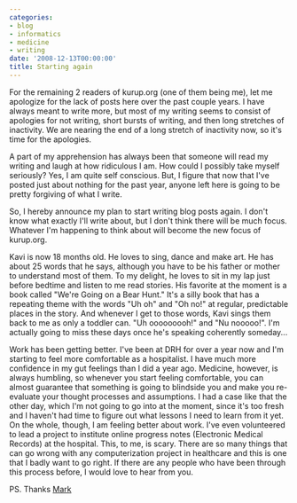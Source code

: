 ```yaml
---
categories:
- blog
- informatics
- medicine
- writing
date: '2008-12-13T00:00:00'
title: Starting again
---
```



For the remaining 2 readers of kurup.org (one of them being me), let me apologize for the lack of posts here over the past couple years. I have always meant to write more, but most of my writing seems to consist of apologies for not writing, short bursts of writing, and then long stretches of inactivity. We are nearing the end of a long stretch of inactivity now, so it's time for the apologies.

A part of my apprehension has always been that someone will read my writing and laugh at how ridiculous I am. How could I possibly take myself seriously? Yes, I am quite self conscious. But, I figure that now that I've posted just about nothing for the past year, anyone left here is going to be pretty forgiving of what I write.

So, I hereby announce my plan to start writing blog posts again. I don't know what exactly I'll write about, but I don't think there will be much focus. Whatever I'm happening to think about will become the new focus of kurup.org.

Kavi is now 18 months old. He loves to sing, dance and make art. He has about 25 words that he says, although you have to be his father or mother to understand most of them. To my delight, he loves to sit in my lap just before bedtime and listen to me read stories. His favorite at the moment is a book called "We're Going on a Bear Hunt." It's a silly book that has a repeating theme with the words "Uh oh" and "Oh no!" at regular, predictable places in the story. And whenever I get to those words, Kavi sings them back to me as only a toddler can. "Uh ooooooooh!" and "Nu nooooo!". I'm actually going to miss these days once he's speaking coherently someday...

Work has been getting better. I've been at DRH for over a year now and I'm starting to feel more comfortable as a hospitalist. I have much more confidence in my gut feelings than I did a year ago. Medicine, however, is always humbling, so whenever you start feeling comfortable, you can almost guarantee that something is going to blindside you and make you re-evaluate your thought processes and assumptions. I had a case like that the other day, which I'm not going to go into at the moment, since it's too fresh and I haven't had time to figure out what lessons I need to learn from it yet. On the whole, though, I am feeling better about work. I've even volunteered to lead a project to institute online progress notes (Electronic Medical Records) at the hospital. This, to me, is scary. There are so many things that can go wrong with any computerization project in healthcare and this is one that I badly want to go right. If there are any people who have been through this process before, I would love to hear from you.

PS. Thanks [Mark](http://mark.aufflick.com)
